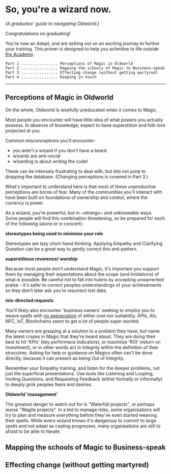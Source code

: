 So, you're a wizard now.
========================

_(A graduates' guide to navigating Oldworld.)_

Congratulations on graduating!

You're now an Adept, and are setting out on an exciting journey to further your training.
This primer is designed to help you aclimitise to life outside [the Academy](www.devacademy.co.nz).

```
Part 1 ................ Perceptions of Magic in Oldworld 
Part 2 ................ Mapping the schools of Magic to Business-speak
Part 3 ................ Effecting change (without getting martyred)
Part 4 ................ Keeping in touch
```

---


Perceptions of Magic in Oldworld 
--------------------------------

On the whole, Oldworld is woefully uneducated when it comes to Magic.

Most people you encounter will have little idea of what powers you actually possess.
In absense of knowledge, expect to have superstition and folk-lore projected at you. 

Common misconceptions you'll encounter: 
- you aren't a wizard if you don't have a beard
- wizards are anti-social
- wizarding is about writing the code!

These can be intensely frustrating to deal with, but lets not jump to dropping the database.
(Changing perceptions is covered in Part 3.)

What's important to understand here is that most of these unproductive perceptions are borne of fear.
Many of the communities you'll interact with have been built on foundations of ownership and control, where the currency is power.

As a wizard, you're powerful, but in _~strange~_ and _unknowable_ ways.
Some people will find this combination threatening, so be prepared for each of the following (alone or in concert):

**stereotypes being used to minimise your role**

Stereotypes are lazy short-hand thinking.
Applying Empathy and Clarifying Question can be a great way to gently correct this anti-pattern.


**superstitious reverence/ worship**

Because most people don't understand Magic, it's important you support them by managing their expectations about the scope (and limitations) of what is possible.
Be careful not to fall into hubris by accepting unwarrented praise - it's safer to correct peoples understandings of your achievements so they don't later ask you to resurrect lost data.


**mis-directed requests**

You'll likely also encounter 'business owners' seeking to employ you to weave spells with [no appreciation](https://www.youtube.com/watch?v=BKorP55Aqvg
) of either cost nor suitability.
APIs, AIs, NFC, IoT, Blockchains seem to get a lot of people super excited.

Many owners are grasping at a solution to a problem they have, but name the latest crazes in Magic that they're heard about.
They are doing their best to hit 'KPIs' (key performace indicators), or maximise 'ROI' (return on investment), or in other words act in Integrity within the definition of their strucutres.
Asking for help or guidance on Magics often can't be done directly, because it can present as being Out of Integrity.

Remember your Empathy training, and listen for the deeper problems, not just the superficial presentations.
Use tools like Listening and Looping, Inviting Questions, and Requesting Feedback (either formally or informally) to deeply grok peoples fears and desires.


**Oldworld 'management'**

The greatest danger to watch out for is "Waterfall projects", or perhaps worse "Wagile projects".
In a bid to manage risks, some organisations will try to plan and measure everything before they've even started weaving their spells.
While every wizard knows it's dangerous to commit to large spells and not adapt as casting progresses, many organisations are still to afraid to be able to Iterate.




Mapping the schools of Magic to Business-speak
------------------------------------------



Effecting change (without getting martyred)
-------------------------------------------



